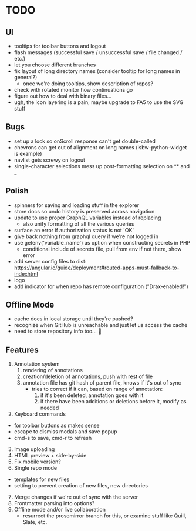 # TODO

## UI
* tooltips for toolbar buttons and logout
* flash messages (successful save / unsuccessful save / file changed / etc.)
* let you choose different branches
* fix layout of long directory names (consider tooltip for long names in general?)
  * once we're doing tooltips, show description of repos?
* check with rotated monitor how continuations go
* figure out how to deal with binary files...
* ugh, the icon layering is a pain; maybe upgrade to FA5 to use the SVG stuff

## Bugs
* set up a lock so onScroll response can't get double-called
* chevrons can get out of alignment on long names (isbw-python-widget is example)
* navlist gets screwy on logout
* single-character selections mess up post-formatting selection on ** and _

## Polish
* spinners for saving and loading stuff in the explorer
* store docs so undo history is preserved across navigation
* update to use proper GraphQL variables instead of replacing
    - also unify formatting of all the various queries
* surface an error if authorization status is not 'OK'
* give back nothing from graphql query if we're not logged in
* use getenv('variable_name') as option when constructing secrets in PHP
    - conditional include of secrets file, pull from env if not there, show error
* add server config files to dist: https://angular.io/guide/deployment#routed-apps-must-fallback-to-indexhtml
* logo
* add indicator for when repo has remote configuration ("Drax-enabled!")

## Offline Mode
* cache docs in local storage until they're pushed? 
* recognize when GitHub is unreachable and just let us access the cache
* need to store repository info too... 😬

## Features
1. Annotation system
    1. rendering of annotations
    2. creation/deletion of annotations, push with rest of file
    3. annotation file has git hash of parent file, knows if it's out of sync
       - tries to correct if it can, based on range of annotation: 
         1. if it's been deleted, annotation goes with it
         2. if there have been additions or deletions before it, modify as needed
2. Keyboard commands
  - for toolbar buttons as makes sense
  - escape to dismiss modals and save popup
  - cmd-s to save, cmd-r to refresh
3. Image uploading
4. HTML preview + side-by-side
5. Fix mobile version? 
6. Single repo mode
  - templates for new files
  - setting to prevent creation of new files, new directories
7. Merge changes if we're out of sync with the server
8. Frontmatter parsing into options? 
9. Offline mode and/or live collaboration
    - resurrect the prosemirror branch for this, or examine stuff like Quill, Slate, etc.
